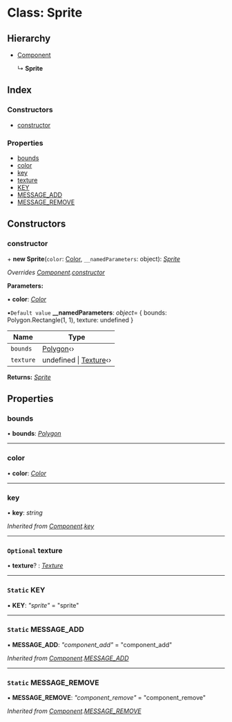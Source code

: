 
# Class: Sprite

## Hierarchy

* [Component](component.md)

  ↳ **Sprite**

## Index

### Constructors

* [constructor](sprite.md#constructor)

### Properties

* [bounds](sprite.md#bounds)
* [color](sprite.md#color)
* [key](sprite.md#key)
* [texture](sprite.md#optional-texture)
* [KEY](sprite.md#static-key)
* [MESSAGE_ADD](sprite.md#static-message_add)
* [MESSAGE_REMOVE](sprite.md#static-message_remove)

## Constructors

###  constructor

\+ **new Sprite**(`color`: [Color](color.md), `__namedParameters`: object): *[Sprite](sprite.md)*

*Overrides [Component](component.md).[constructor](component.md#constructor)*

**Parameters:**

▪ **color**: *[Color](color.md)*

▪`Default value`  **__namedParameters**: *object*= { bounds: Polygon.Rectangle(1, 1), texture: undefined }

Name | Type |
------ | ------ |
`bounds` | [Polygon](polygon.md)‹› |
`texture` | undefined &#124; [Texture](texture.md)‹› |

**Returns:** *[Sprite](sprite.md)*

## Properties

###  bounds

• **bounds**: *[Polygon](polygon.md)*

___

###  color

• **color**: *[Color](color.md)*

___

###  key

• **key**: *string*

*Inherited from [Component](component.md).[key](component.md#key)*

___

### `Optional` texture

• **texture**? : *[Texture](texture.md)*

___

### `Static` KEY

▪ **KEY**: *"sprite"* = "sprite"

___

### `Static` MESSAGE_ADD

▪ **MESSAGE_ADD**: *"component_add"* = "component_add"

*Inherited from [Component](component.md).[MESSAGE_ADD](component.md#static-message_add)*

___

### `Static` MESSAGE_REMOVE

▪ **MESSAGE_REMOVE**: *"component_remove"* = "component_remove"

*Inherited from [Component](component.md).[MESSAGE_REMOVE](component.md#static-message_remove)*
